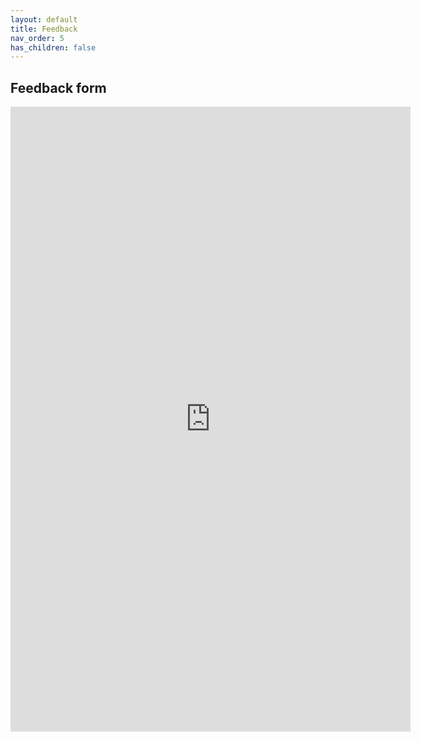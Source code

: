 ```yaml
---
layout: default
title: Feedback
nav_order: 5
has_children: false
---
```


## Feedback form




<iframe src="https://docs.google.com/forms/d/e/1FAIpQLSfEceJRHj3oSZQ-uuv77G9wJ6hbU9sdny5vwYTjaemvAdywpA/viewform?embedded=true" width="640" height="1000" frameborder="0" marginheight="0" marginwidth="0">Loading…</iframe>